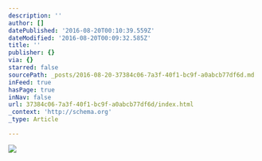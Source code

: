 ```yaml
---
description: ''
author: []
datePublished: '2016-08-20T00:10:39.559Z'
dateModified: '2016-08-20T00:09:32.585Z'
title: ''
publisher: {}
via: {}
starred: false
sourcePath: _posts/2016-08-20-37384c06-7a3f-40f1-bc9f-a0abcb77df6d.md
inFeed: true
hasPage: true
inNav: false
url: 37384c06-7a3f-40f1-bc9f-a0abcb77df6d/index.html
_context: 'http://schema.org'
_type: Article

---
```

![](https://the-grid-user-content.s3-us-west-2.amazonaws.com/bdf2fff6-7774-44f1-bd44-4526181248ba.jpg)